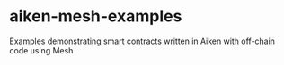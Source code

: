 # aiken-mesh-examples
Examples demonstrating smart contracts written in Aiken with off-chain code using Mesh
